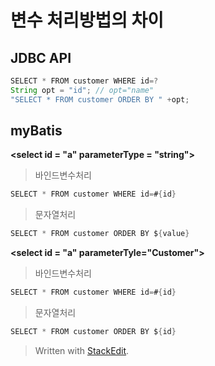 # 변수 처리방법의 차이

## JDBC API
```java
SELECT * FROM customer WHERE id=?
String opt = "id"; // opt="name"
"SELECT * FROM customer ORDER BY " +opt;
```

## myBatis
 **\<select id = "a" parameterType = "string">**
>바인드변수처리
  ```java
 SELECT * FROM customer WHERE id=#{id}
 ```
>문자열처리 
```java
SELECT * FROM customer ORDER BY ${value}
```

**\<select id = "a" parameterTyle="Customer">**
>바인드변수처리
 ```java
 SELECT * FROM customer WHERE id=#{id}
 ```
>문자열처리 
```java
SELECT * FROM customer ORDER BY ${id}
```
> Written with [StackEdit](https://stackedit.io/).
<!--stackedit_data:
eyJoaXN0b3J5IjpbMTMzNTkzODYyNiwtMzA4OTU4MzQ3LDI5Mj
YxODE1OV19
-->
